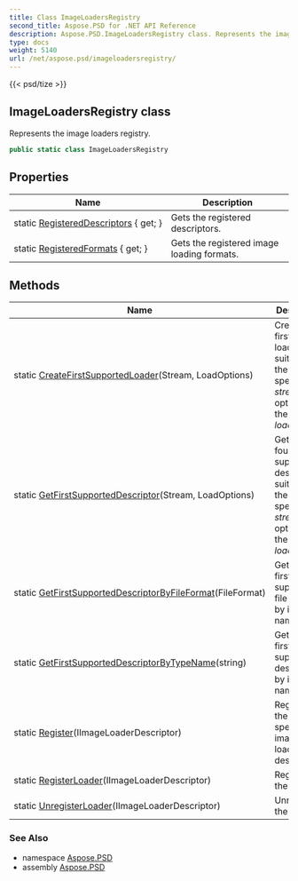 ```yaml
---
title: Class ImageLoadersRegistry
second_title: Aspose.PSD for .NET API Reference
description: Aspose.PSD.ImageLoadersRegistry class. Represents the image loaders registry
type: docs
weight: 5140
url: /net/aspose.psd/imageloadersregistry/
---
```

{{< psd/tize >}}
## ImageLoadersRegistry class

Represents the image loaders registry.

```csharp
public static class ImageLoadersRegistry
```

## Properties

| Name | Description |
| --- | --- |
| static [RegisteredDescriptors](../../aspose.psd/imageloadersregistry/registereddescriptors/) { get; } | Gets the registered descriptors. |
| static [RegisteredFormats](../../aspose.psd/imageloadersregistry/registeredformats/) { get; } | Gets the registered image loading formats. |

## Methods

| Name | Description |
| --- | --- |
| static [CreateFirstSupportedLoader](../../aspose.psd/imageloadersregistry/createfirstsupportedloader/)(Stream, LoadOptions) | Creates the first found loader suitable for the specified *stream* and optionally the *loadOptions*. |
| static [GetFirstSupportedDescriptor](../../aspose.psd/imageloadersregistry/getfirstsupporteddescriptor/)(Stream, LoadOptions) | Gets the fist found supported descriptor suitable for the specified *stream* and optionally the *loadOptions*. |
| static [GetFirstSupportedDescriptorByFileFormat](../../aspose.psd/imageloadersregistry/getfirstsupporteddescriptorbyfileformat/)(FileFormat) | Gets the first supported file format by its type name. |
| static [GetFirstSupportedDescriptorByTypeName](../../aspose.psd/imageloadersregistry/getfirstsupporteddescriptorbytypename/)(string) | Gets the first supported descriptor by its type name. |
| static [Register](../../aspose.psd/imageloadersregistry/register/)(IImageLoaderDescriptor) | Registers the specified image loader descriptor. |
| static [RegisterLoader](../../aspose.psd/imageloadersregistry/registerloader/)(IImageLoaderDescriptor) | Registers the loader. |
| static [UnregisterLoader](../../aspose.psd/imageloadersregistry/unregisterloader/)(IImageLoaderDescriptor) | Unregisters the loader. |

### See Also

* namespace [Aspose.PSD](../../aspose.psd/)
* assembly [Aspose.PSD](../../)


